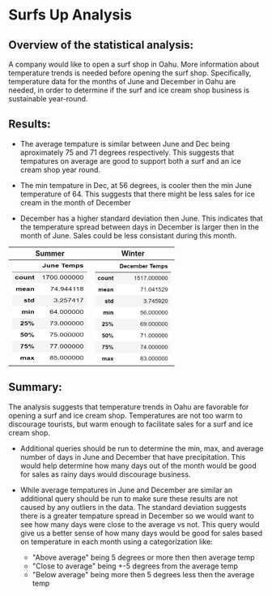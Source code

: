 # Surfs Up Analysis

## Overview of the statistical analysis:

A company would like to open a surf shop in Oahu. More information about temperature trends is needed before opening the surf shop. Specifically, temperature data for the months of June and December in Oahu are needed, in order to determine if the surf and ice cream shop business is sustainable year-round.

## Results:

- The average tempature is similar between June and Dec being aproximately 75 and 71 degrees respectively. This suggests that tempatures on average are good to support both a surf and an ice cream shop year round.

- The min tempature in Dec, at 56 degrees, is cooler then the min June temperature of 64. This suggests that there might be less sales for ice cream in the month of December 

- December has a higher standard deviation then June. This indicates that the temperature spread between days in December is larger then in the month of June. Sales could be less consistant during this month. 

Summer | Winter
:---:|:---:
<img src="https://github.com/smacpherson2021/surfs_up/blob/main/Resources/June_Temps.png" width="150" height="200" /> |<img src="https://github.com/smacpherson2021/surfs_up/blob/main/Resources/Dec_Temps.png" width="150" height="200" />


## Summary:

The analysis suggests that temperature trends in Oahu are favorable for opening a surf and ice cream shop. Temperatures are not too warm to discourage tourists, but warm enough to facilitate sales for a surf and ice cream shop. 

- Additional queries should be run to determine the min, max, and average number of days in June and December that have precipitation. This would help determine how many days out of the month would be good for sales as rainy days would discourage business. 

- While average tempatures in June and December are similar an additional query should be run to make sure these results are not caused by any outliers in the data. The standard deviation suggests there is a greater tempature spread in December so we would want to see how many days were close to the average vs not. This query would give us a better sense of how many days would be good for sales based on temperature in each month using a categorization like:
    * "Above average" being 5 degrees or more then then average temp
    * "Close to average" being +-5 degrees from the average temp
    * "Below average" being more then 5 degrees less then the average temp